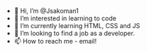 - 👋 Hi, I’m @Jsakoman1
- 👀 I’m interested in learning to code
- 🌱 I’m currently learning HTML, CSS and JS
- 💞️ I’m looking to find a job as a developer.
- 📫 How to reach me - email!
